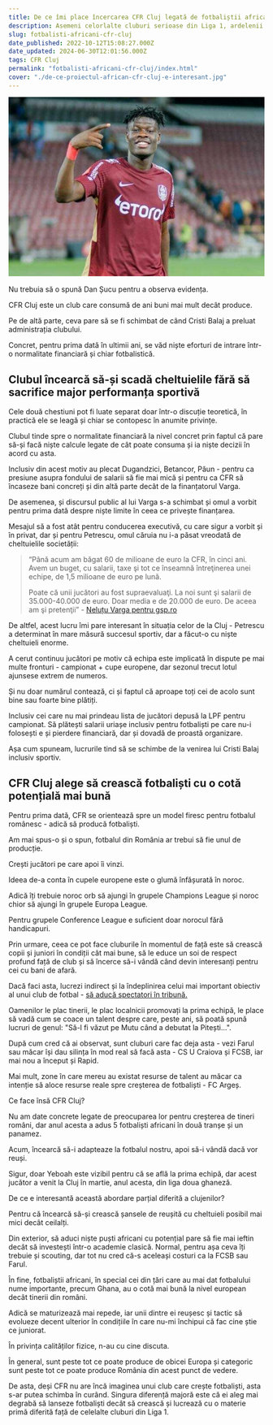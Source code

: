 ```yaml
---
title: De ce îmi place încercarea CFR Cluj legată de fotbaliștii africani
description: Asemeni celorlalte cluburi serioase din Liga 1, ardelenii și-au dat seama că fotbalul nostru ar trebui să fie unul de producție. Doar că au ales o materie primă diferită
slug: fotbalisti-africani-cfr-cluj
date_published: 2022-10-12T15:08:27.000Z
date_updated: 2024-06-30T12:01:56.000Z
tags: CFR Cluj
permalink: "fotbalisti-africani-cfr-cluj/index.html"
cover: "./de-ce-proiectul-african-cfr-cluj-e-interesant.jpg"
---
```


![Un fotbalist african dus de CFR Cluj în cadrul proiectului de creștere a jucătorilor pentru revânzare](./de-ce-proiectul-african-cfr-cluj-e-interesant.jpg)

Nu trebuia să o spună Dan Șucu pentru a observa evidența.

CFR Cluj este un club care consumă de ani buni mai mult decât produce.

Pe de altă parte, ceva pare să se fi schimbat de când Cristi Balaj a preluat administrația clubului.

Concret, pentru prima dată în ultimii ani, se văd niște eforturi de intrare într-o normalitate financiară și chiar fotbalistică.

## Clubul încearcă să-și scadă cheltuielile fără să sacrifice major performanța sportivă

Cele două chestiuni pot fi luate separat doar într-o discuție teoretică, în practică ele se leagă și chiar se contopesc în anumite privințe.

Clubul tinde spre o normalitate financiară la nivel concret prin faptul că pare să-și facă niște calcule legate de cât poate consuma și ia niște decizii în acord cu asta.

Inclusiv din acest motiv au plecat Dugandzici, Betancor, Păun - pentru ca presiune asupra fondului de salarii să fie mai mică și pentru ca CFR să încaseze bani concreți și din altă parte decât de la finanțatorul Varga.

De asemenea, și discursul public al lui Varga s-a schimbat și omul a vorbit pentru prima dată despre niște limite în ceea ce privește finanțarea.

Mesajul să a fost atât pentru conducerea executivă, cu care sigur a vorbit și în privat, dar și pentru Petrescu, omul căruia nu i-a păsat vreodată de cheltuielile societății:

> “Până acum am băgat 60 de milioane de euro la CFR, în cinci ani. Avem un buget, cu salarii, taxe şi tot ce înseamnă întreţinerea unei echipe, de 1,5 milioane de euro pe lună.
> 
> Poate că unii jucători au fost supraevaluaţi. La noi sunt şi salarii de 35.000-40.000 de euro. Doar media e de 20.000 de euro. De aceea am şi pretenţii” - [Neluțu Varga pentru gsp.ro](https://www.gsp.ro/fotbal/liga-1/nelu-varga-cfr-cluj-liga-1-655530.html)

De altfel, acest lucru îmi pare interesant în situația celor de la Cluj - Petrescu a determinat în mare măsură succesul sportiv, dar a făcut-o cu niște cheltuieli enorme.

A cerut continuu jucători pe motiv că echipa este implicată în dispute pe mai multe fronturi - campionat + cupe europene, dar sezonul trecut lotul ajunsese extrem de numeros.

Și nu doar numărul contează, ci și faptul că aproape toți cei de acolo sunt bine sau foarte bine plătiți.

Inclusiv cei care nu mai prindeau lista de jucători depusă la LPF pentru campionat. Să plătești salarii uriașe inclusiv  pentru fotbaliști pe care nu-i folosești e și pierdere financiară, dar și dovadă de proastă organizare.

Așa cum spuneam, lucrurile tind să se schimbe de la venirea lui Cristi Balaj inclusiv sportiv.

## CFR Cluj alege să crească fotbaliști cu o cotă potențială mai bună

Pentru prima dată, CFR se orientează spre un model firesc pentru fotbalul românesc - adică să producă fotbaliști.

Am mai spus-o și o spun, fotbalul din România ar trebui să fie unul de producție.

Crești jucători pe care apoi îi vinzi.

Ideea de-a conta în cupele europene este o glumă înfășurată în noroc.

Adică îți trebuie noroc orb să ajungi în grupele Champions League și noroc chior să ajungi în grupele Europa League.

Pentru grupele Conference League e suficient doar norocul fără handicapuri.

Prin urmare, ceea ce pot face cluburile în momentul de față este să crească copii și juniori în condiții cât mai bune, să le educe un soi de respect profund față de club și să încerce să-i vândă când devin interesanți pentru cei cu bani de afară.

Dacă faci asta, lucrezi indirect și la îndeplinirea celui mai important obiectiv al unui club de fotbal - [să aducă spectatori în tribună.](https://www.cameravar.ro/cel-mai-important-obiectiv-liga1)

Oamenilor le plac tinerii, le plac localnicii promovați la prima echipă, le place să vadă cum se coace un talent despre care, peste ani, să poată spună lucruri de genul: "Să-l fi văzut pe Mutu când a debutat la Pitești...".

După cum cred că ai observat, sunt cluburi care fac deja asta - vezi Farul sau măcar își dau silința în mod real să facă asta - CS U Craiova și FCSB, iar mai nou a început și Rapid.

Mai mult, zone în care mereu au existat resurse de talent au măcar ca intenție să aloce resurse reale spre creșterea de fotbaliști - FC Argeș.

Ce face însă CFR Cluj?

Nu am date concrete legate de preocuparea lor pentru creșterea de tineri români, dar anul acesta a adus 5 fotbaliști africani în două tranșe și un panamez.

Acum, încearcă să-i adapteaze la fotbalul nostru, apoi să-i vândă dacă vor reuși.

Sigur, doar Yeboah este vizibil pentru că se află la prima echipă, dar acest jucător a venit la Cluj în martie, anul acesta, din liga doua ghaneză.

De ce e interesantă această abordare parțial diferită a clujenilor?

Pentru că încearcă să-și crească șansele de reușită cu cheltuieli posibil mai mici decât ceilalți.

Din exterior, să aduci niște puști africani cu potențial pare să fie mai ieftin decât să investești într-o academie clasică. Normal, pentru așa ceva îți trebuie și scouting, dar tot nu cred că-s aceleași costuri ca la FCSB sau Farul.

În fine, fotbaliștii africani, în special cei din țări care au mai dat fotbalului nume importante, precum Ghana, au o cotă mai bună la nivel european decât tinerii din români.

Adică se maturizează mai repede, iar unii dintre ei reușesc și tactic să evolueze decent ulterior în condițiile în care nu-mi închipui că fac cine știe ce juniorat.

În privința calităților fizice, n-au cu cine discuta.

În general, sunt peste tot ce poate produce de obicei Europa și categoric sunt peste tot ce poate produce România din acest punct de vedere.

De asta, deși CFR nu are încă imaginea unui club care crește fotbaliști, asta s-ar putea schimba în curând. Singura diferență majoră este că ei aleg mai degrabă să lanseze fotbaliști decât să crească și  lucrează cu o materie primă diferită față de celelalte cluburi din Liga 1.
